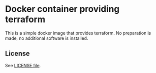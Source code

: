 # Docker container providing terraform

This is a simple docker image that provides terraform.
No preparation is made, no additional software is installed.


## License

See [LICENSE file](LICENSE).
